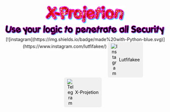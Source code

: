 <p align='center'>
  <img src="https://github.com/X-Projetion/X-Projetion/blob/main/text.gif?raw=true" alt="X-Projetion" />
  <img src="https://raw.githubusercontent.com/X-Projetion/X-Projetion/main/text%20(1).gif" alt="X-Projetion" />
<br>            
  [![instagram](https://img.shields.io/badge/made%20with-Python-blue.svg)](https://www.instagram.com/lutfifakee/)
 <a href="https://www.instagram.com/lutfifakee/" target="_blank" rel="noopener noreferrer" class="social-link" style="display: inline-flex; align-items: center; text-decoration: none; color: black; font-size: 14px; margin-right: 15px; padding: 5px 10px; border-radius: 5px; background-color: #f0f0f0; transition: background-color 0.3s ease;">
        <img src="https://raw.githubusercontent.com/gauravghongde/social-icons/9d939e1c5b7ea4a24ac39c3e4631970c0aa1b920/SVG/Color/Instagram.svg" alt="Instagram" style="width: 20px; margin-right: 5px;">
        Lutfifakee
    </a>
    <a href="https://t.me/XProjetion" target="_blank" rel="noopener noreferrer" class="social-link" style="display: inline-flex; align-items: center; text-decoration: none; color: black; font-size: 14px; margin-right: 15px; padding: 5px 10px; border-radius: 5px; background-color: #f0f0f0; transition: background-color 0.3s ease;">
        <img src="https://raw.githubusercontent.com/gauravghongde/social-icons/9d939e1c5b7ea4a24ac39c3e4631970c0aa1b920/SVG/Color/Telegram.svg" alt="Telegram" style="width: 20px; margin-right: 5px;">
        X-Projetion
    </a>
</p>

